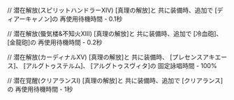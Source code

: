 // 潜在解放(スピリットハンドラーXIV)
[真理の解放]と
共に装備時、追加で
[ディアーキャノン]の
再使用待機時間 - 0.1秒


// 潜在解放(蜃気楼&不知火XIII)
[真理の解放]と
共に装備時、追加で
[冷血砲]、
[金龍砲]の
再使用待機時間 - 0.2秒


// 潜在解放(カーディナルXV)
[真理の解放]と
共に装備時、
[プレセンスアキエース]、
[アルグトゥステルム]、
[アルグトゥスヴィタ]の
固定詠唱時間 - 100%


// 潜在覚醒(クリアランスI)
[真理の解放]と
共に装備時、追加で
[クリアランス]の
再使用待機時間 - 1秒
